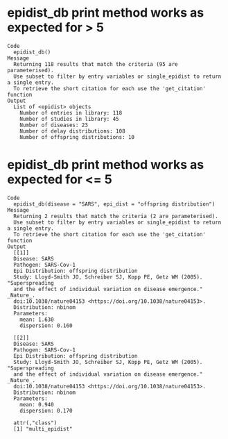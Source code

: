 # epidist_db print method works as expected for > 5 <epidist>

    Code
      epidist_db()
    Message
      Returning 118 results that match the criteria (95 are parameterised). 
      Use subset to filter by entry variables or single_epidist to return a single entry. 
      To retrieve the short citation for each use the 'get_citation' function
    Output
      List of <epidist> objects
        Number of entries in library: 118
        Number of studies in library: 45
        Number of diseases: 23
        Number of delay distributions: 108
        Number of offspring distributions: 10

# epidist_db print method works as expected for <= 5 <epidist>

    Code
      epidist_db(disease = "SARS", epi_dist = "offspring distribution")
    Message
      Returning 2 results that match the criteria (2 are parameterised). 
      Use subset to filter by entry variables or single_epidist to return a single entry. 
      To retrieve the short citation for each use the 'get_citation' function
    Output
      [[1]]
      Disease: SARS
      Pathogen: SARS-Cov-1
      Epi Distribution: offspring distribution
      Study: Lloyd-Smith JO, Schreiber SJ, Kopp PE, Getz WM (2005). "Superspreading
      and the effect of individual variation on disease emergence." _Nature_.
      doi:10.1038/nature04153 <https://doi.org/10.1038/nature04153>.
      Distribution: nbinom
      Parameters:
        mean: 1.630
        dispersion: 0.160
      
      [[2]]
      Disease: SARS
      Pathogen: SARS-Cov-1
      Epi Distribution: offspring distribution
      Study: Lloyd-Smith JO, Schreiber SJ, Kopp PE, Getz WM (2005). "Superspreading
      and the effect of individual variation on disease emergence." _Nature_.
      doi:10.1038/nature04153 <https://doi.org/10.1038/nature04153>.
      Distribution: nbinom
      Parameters:
        mean: 0.940
        dispersion: 0.170
      
      attr(,"class")
      [1] "multi_epidist"

